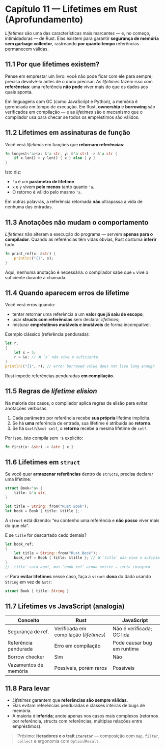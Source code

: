 # Capítulo 11 — Lifetimes em Rust (Aprofundamento)

*Lifetimes* são uma das características mais marcantes — e, no começo, intimidadoras — de Rust. Elas existem para garantir **segurança de memória sem garbage collector**, rastreando **por quanto tempo** referências permanecem válidas.

## 11.1 Por que lifetimes existem?

Pense em emprestar um livro: você não pode ficar com ele para sempre; precisa devolvê‑lo antes de o dono precisar. As *lifetimes* fazem isso com **referências**: uma referência **não pode** viver mais do que os dados aos quais aponta.

Em linguagens com GC (como JavaScript e Python), a memória é gerenciada em tempo de execução. Em Rust, **ownership** e **borrowing** são verificados em compilação — e as *lifetimes* são o mecanismo que o compilador usa para checar se todos os empréstimos são válidos.

## 11.2 Lifetimes em assinaturas de função

Você verá *lifetimes* em funções que **retornam referências**:

```rust
fn longest<'a>(x: &'a str, y: &'a str) -> &'a str {
    if x.len() > y.len() { x } else { y }
}
```

Isto diz:

* `'a` é um **parâmetro de lifetime**.
* `x` e `y` vivem **pelo menos** tanto quanto `'a`.
* O retorno é válido pelo mesmo `'a`.

Em outras palavras, a referência retornada **não** ultrapassa a vida de nenhuma das entradas.

## 11.3 Anotações não mudam o comportamento

*Lifetimes* não alteram a execução do programa — servem **apenas para o compilador**. Quando as referências têm vidas óbvias, Rust costuma **inferir** tudo.

```rust
fn print_ref(x: &str) {
    println!("{}", x);
}
```

Aqui, nenhuma anotação é necessária: o compilador sabe que `x` vive o suficiente durante a chamada.

## 11.4 Quando aparecem erros de lifetime

Você verá erros quando:

* tentar retornar uma referência a um **valor que já saiu de escopo**;
* usar **structs com referências** sem declarar *lifetimes*;
* misturar **empréstimos mutáveis e imutáveis** de forma incompatível.

Exemplo clássico (referência pendurada):

```rust
let r;
{
    let x = 5;
    r = &x; // ❌ `x` não vive o suficiente
}
println!("{}", r); // erro: borrowed value does not live long enough
```

Rust impede referências penduradas **em compilação**.

## 11.5 Regras de *lifetime elision*

Na maioria dos casos, o compilador aplica regras de elisão para evitar anotações verbosas:

1. Cada parâmetro por referência recebe **sua própria** lifetime implícita.
2. Se há **uma** referência de entrada, sua lifetime é atribuída ao **retorno**.
3. Se há `&self`/`&mut self`, o **retorno** recebe a mesma lifetime de `self`.

Por isso, isto compila sem `'a` explícito:

```rust
fn first(x: &str) -> &str { x }
```

## 11.6 Lifetimes em `struct`

Se você quer **armazenar referências** dentro de `structs`, precisa declarar uma lifetime:

```rust
struct Book<'a> {
    title: &'a str,
}

let title = String::from("Rust Book");
let book = Book { title: &title };
```

A `struct` está dizendo: “eu contenho uma referência e **não posso** viver mais do que ela”.

E se `title` for descartado cedo demais?

```rust
let book_ref;
{
    let title = String::from("Rust Book");
    book_ref = Book { title: &title }; // ❌ `title` não vive o suficiente
}
// `title` caiu aqui, mas `book_ref` ainda existe → seria inseguro
```

✅ Para **evitar lifetimes** nesse caso, faça a `struct` **dona** do dado usando `String` em vez de `&str`:

```rust
struct Book { title: String }
```

## 11.7 Lifetimes vs JavaScript (analogia)

| Conceito              | Rust                                   | JavaScript                 |
| --------------------- | -------------------------------------- | -------------------------- |
| Segurança de ref.     | Verificada em compilação (*lifetimes*) | Não é verificada; GC lida  |
| Referência pendurada  | Erro em compilação                     | Pode causar bug em runtime |
| Borrow checker        | Sim                                    | Não                        |
| Vazamentos de memória | Possíveis, porém raros                 | Possíveis                  |

## 11.8 Para levar

* *Lifetimes* garantem que **referências são sempre válidas**.
* Elas evitam referências penduradas e classes inteiras de bugs de memória.
* A maioria é **inferida**; anote apenas nos casos mais complexos (retornos por referência, structs com referências, múltiplas relações entre empréstimos).

> Próximo: **Iteradores e o trait `Iterator`** — composição com `map`, `filter`, `collect` e ergonomia com `Option`/`Result`.
